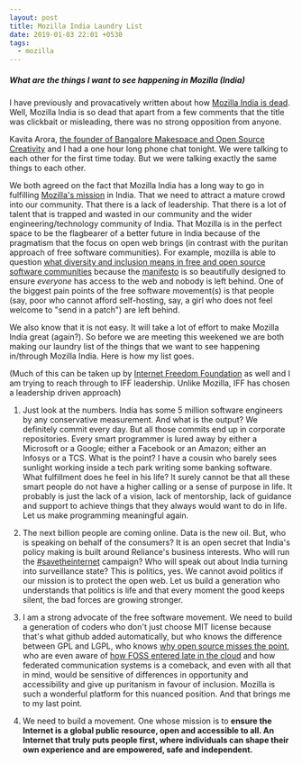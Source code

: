```yaml
---
layout: post
title: Mozilla India Laundry List
date: 2019-01-03 22:01 +0530
tags:
  - mozilla
---
```


##### What are the things I want to see happening in Mozilla (India) #####

I have previously and provacatively written about how [Mozilla India is dead](https://asd.learnlearn.in/mozilla-india-is-dead/). Well, Mozilla India is so dead that apart from a few comments that the title was clickbait or misleading, there was no strong opposition from anyone.

Kavita Arora, [the founder of Bangalore Makespace and Open Source Creativity](https://www.redbull.com/in-en/DIY-pioneer-Kavita-Arora) and I had a one hour long phone chat tonight. We were talking to each other for the first time today. But we were talking exactly the same things to each other.

We both agreed on the fact that Mozilla India has a long way to go in fulfilling [Mozilla's mission](http://mozilla.org/mission/) in India. That we need to attract a mature crowd into our community. That there is a lack of leadership. That there is a lot of talent that is trapped and wasted in our community and the wider engineering/technology community of India. That Mozilla is in the perfect space to be the flagbearer of a better future in India because of the pragmatism that the focus on open web brings (in contrast with the puritan approach of free software communities). For example, mozilla is able to question [what diversity and inclusion means in free and open source software communities](https://medium.com/@sunnydeveloper) because the [manifesto](https://www.mozilla.org/about/manifesto/) is so beautifully designed to ensure *everyone* has access to the web and nobody is left behind. One of the biggest pain points of the free software movement(s) is that people (say, poor who cannot afford self-hosting, say, a girl who does not feel welcome to "send in a patch") are left behind.

We also know that it is not easy. It will take a lot of effort to make Mozilla India great (again?). So before we are meeting this weekened we are both making our laundry list of the things that we want to see happening in/through Mozilla India. Here is how my list goes.

(Much of this can be taken up by [Internet Freedom Foundation](https://internetfreedom.in/) as well and I am trying to reach through to IFF leadership. Unlike Mozilla, IFF has chosen a leadership driven approach)

1. Just look at the numbers. India has some 5 million software engineers by any conservative measurement. And what is the output? We definitely commit every day. But all those commits end up in corporate repositories. Every smart programmer is lured away by either a Microsoft or a Google; either a Facebook or an Amazon; either an Infosys or a TCS. What is the point? I have a cousin who barely sees sunlight working inside a tech park writing some banking software. What fulfillment does he feel in his life? It surely cannot be that all these smart people do not have a higher calling or a sense of purpose in life. It probably is just the lack of a vision, lack of mentorship, lack of guidance and support to achieve things that they always would want to do in life. Let us make programming meaningful again.

2. The next billion people are coming online. Data is the new oil. But, who is speaking on behalf of the consumers? It is an open secret that India's policy making is built around Reliance's business interests. Who will run the [#savetheinternet](https://savetheinternet.in) campaign? Who will speak out about India turning into surveillance state? This is politics, yes. We cannot avoid politics if our mission is to protect the open web. Let us build a generation who understands that politics is life and that every moment the good keeps silent, the bad forces are growing stronger.

3. I am a strong advocate of the free software movement. We need to build a generation of coders who don't just choose MIT license because that's what github added automatically, but who knows the difference between GPL and LGPL, who knows [why open source misses the point](https://www.gnu.org/philosophy/open-source-misses-the-point.en.html), who are even aware of [how FOSS entered late in the cloud](https://medium.com/@gr33ndata/free-and-open-source-software-is-dead-8a95bac74716) and how federated communication systems is a comeback, and even with all that in mind, would be sensitive of differences in opportunity and accessibility and give up puritanism in favour of inclusion. Mozilla is such a wonderful platform for this nuanced position. And that brings me to my last point.

4. We need to build a movement. One whose mission is to **ensure the Internet is a global public resource, open and accessible to all. An Internet that truly puts people first, where individuals can shape their own experience and are empowered, safe and independent.**
